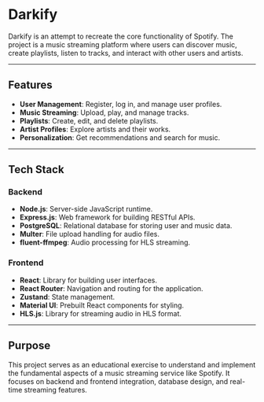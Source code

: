 # Darkify

Darkify is an attempt to recreate the core functionality of Spotify. The project is a music streaming platform where users can discover music, create playlists, listen to tracks, and interact with other users and artists.

---

## Features

- **User Management**: Register, log in, and manage user profiles.
- **Music Streaming**: Upload, play, and manage tracks.
- **Playlists**: Create, edit, and delete playlists.
- **Artist Profiles**: Explore artists and their works.
- **Personalization**: Get recommendations and search for music.

---

## Tech Stack

### Backend

- **Node.js**: Server-side JavaScript runtime.
- **Express.js**: Web framework for building RESTful APIs.
- **PostgreSQL**: Relational database for storing user and music data.
- **Multer**: File upload handling for audio files.
- **fluent-ffmpeg**: Audio processing for HLS streaming.

### Frontend

- **React**: Library for building user interfaces.
- **React Router**: Navigation and routing for the application.
- **Zustand**: State management.
- **Material UI**: Prebuilt React components for styling.
- **HLS.js**: Library for streaming audio in HLS format.

---

## Purpose

This project serves as an educational exercise to understand and implement the fundamental aspects of a music streaming service like Spotify. It focuses on backend and frontend integration, database design, and real-time streaming features.